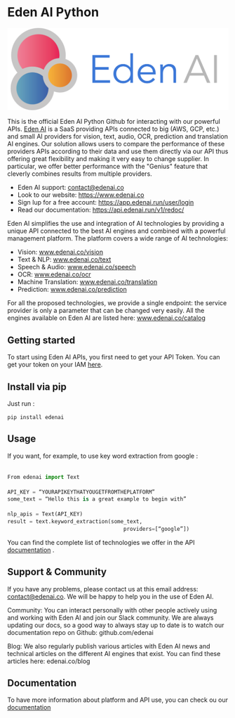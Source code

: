 # Eden AI Python

![Screenshot](https://github.com/edenai/edenai-python/blob/3829feb170f11cfd55aacd877d23c5f8d69e203f/Logo%20complet%20Eden%20AI%20-%20format%20PNG.png)


This is the official Eden AI Python Github for interacting with our powerful APIs. [Eden AI](https://www.edanai.co/) is a SaaS providing APIs connected to big (AWS, GCP, etc.) and small AI providers for vision, text, audio, OCR, prediction and translation AI engines. Our solution allows users to compare the performance of these providers APIs according to their data and use them directly via our API thus offering great flexibility and making it very easy to change supplier. In particular, we offer better performance with the "Genius" feature that cleverly combines results from multiple providers.

* Eden AI support: contact@edenai.co              
* Look to our website: https://www.edenai.co
* Sign Iup for a free account: https://app.edenai.run/user/login
* Read our documentation: https://api.edenai.run/v1/redoc/


Eden AI simplifies the use and integration of AI technologies by providing a unique API connected to the best AI engines and combined with a powerful management platform. The platform covers a wide range of AI technologies:
* Vision: www.edenai.co/vision
* Text & NLP: www.edenai.co/text
* Speech & Audio: www.edenai.co/speech
* OCR: www.edenai.co/ocr
* Machine Translation: www.edenai.co/translation
* Prediction: www.edenai.co/prediction

For all the proposed technologies, we provide a single endpoint: the service provider is only a parameter that can be changed very easily. All the engines available on Eden AI are listed here: www.edenai.co/catalog

## Getting started
To start using Eden AI APIs, you first need to get your API Token.  You can get your token on your IAM [here](https://app.edenai.run/admin/account).

## Install via pip 
Just run :

    pip install edenai

## Usage

If you want, for example, to use key word extraction from google :

```python 

From edenai import Text 

API_KEY = “YOURAPIKEYTHATYOUGETFROMTHEPLATFORM”
some_text = “Hello this is a great example to begin with”

nlp_apis = Text(API_KEY)
result = text.keyword_extraction(some_text,  
                                     providers=[“google”])

```

You can find the complete list of technologies we offer in the API [documentation](https://api.edenai.run/v1/redoc/) .

## Support & Community

If you have any problems, please contact us at this email address: contact@edenai.co. We will be happy to help you in the use of Eden AI.

Community:
You can interact personally with other people actively using and working with Eden AI and join our Slack community.
We are always updating our docs, so a good way to always stay up to date is to watch our documentation repo on Github: github.com/edenai

Blog:
We also regularly publish various articles with Eden AI news and technical articles on the different AI engines that exist. You can find these articles here: edenai.co/blog

## Documentation
To have more information about platform and API use, you can check ou our [documentation](https://api.edenai.run/v1/redoc/)
